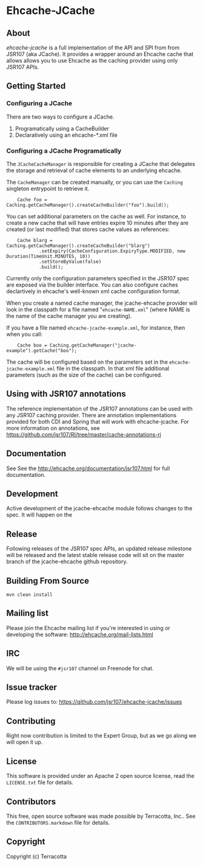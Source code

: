 Ehcache-JCache
==============

About
-----

*ehcache-jcache* is a full implementation of the API and SPI from from JSR107 (aka JCache). It provides a wrapper around an Ehcache cache
that allows allows you to use Ehcache as the caching provider using only JSR107 APIs.

Getting Started
---------------
### Configuring a JCache ###

There are two ways to configure a JCache.
1. Programatically using a CacheBuilder
2. Declaratively using an ehcache-*.xml file

### Configuring a JCache Programatically ###

The `JCacheCacheManager` is responsible for creating a JCache that delegates the storage and retrieval of cache
elements to an underlying ehcache.

The `CacheManager` can be created manually, or you can use the `Caching` singleton entrypoint to retrieve it.

 	    Cache foo = Caching.getCacheManager().createCacheBuilder("foo").build();

You can set additional parameters on the cache as well. For instance, to create a new cache that will have entries
expire 10 minutes after they are created (or last modified) that stores cache values as references:

 	    Cache blarg = Caching.getCacheManager().createCacheBuilder("blarg")
                .setExpiry(CacheConfiguration.ExpiryType.MODIFIED, new Duration(TimeUnit.MINUTES, 10))
                .setStoreByValue(false)
                .build();

Currently only the configuration parameters specified in the JSR107 spec are exposed via the builder interface.
You can also configure caches declartively in ehcache's well-known xml cache configuration format.

When you create a named cache manager, the jcache-ehcache provider will look in the classpath for a file named
"`ehcache-NAME.xml`" (where NAME is the name of the cache manager you are creating).

If you have a file named `ehcache-jcache-example.xml`, for instance, then when you call:

 	    Cache boo = Caching.getCacheManager("jcache-example").getCache("boo");

The cache will be configured based on the parameters set in the `ehcache-jcache-example.xml` file in the classpath.
In that xml file additional parameters (such as the size of the cache) can be configured.

Using with JSR107 annotations
-------------
The reference implementation of the JSR107 annotations can be used with any JSR107 caching provider.
There are annotation implementations provided for both CDI and Spring that will work with ehcache-jcache.
For more information on annotations, see <https://github.com/jsr107/RI/tree/master/cache-annotations-ri>

Documentation
-------------

See See the <http://ehcache.org/documentation/jsr107.html> for full documentation.

Development
--------
Active development of the jcache-ehcache module follows changes to the spec. It will happen on the

Release
--------

Following releases of the JSR107 spec APIs, an updated release milestone will be released and the latest stable release code will sit on the master
branch of the jcache-ehcache github repository.



Building From Source
--------------------

`mvn clean install`


Mailing list
------------

Please join the Ehcache mailing list if you're interested in using or developing the software: <http://ehcache.org/mail-lists.html>

IRC
---

We will be using the `#jsr107` channel on Freenode for chat.


Issue tracker
-------------

Please log issues to: <https://github.com/jsr107/ehcache-jcache/issues>


Contributing
------------

Right now contribution is limited to the Expert Group, but as we go along we will open it up.


License
-------

This software is provided under an Apache 2 open source license, read the `LICENSE.txt` file for details.


Contributors
------------

This free, open source software was made possible by Terracotta, Inc.. See the `CONTRIBUTORS.markdown` file for details.


Copyright
---------

Copyright (c) Terracotta